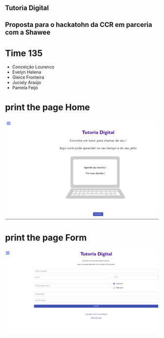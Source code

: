  ## Tutoria Digital 

 ## Proposta para o hackatohn da CCR em parceria com a Shawee
 
 # Time 135 
  - Conceição Lourenco
  - Evelyn Helena 
  - Gleice Fronteira
  - Juciely Araújo
  - Pamela Feijó 
 

# print the page Home
![Home](https://github.com/saozinha/tutoriadigital-ccr/blob/master/src/img/home.png?raw=true) 


# print the page Form 
![Form Cad](https://github.com/saozinha/tutoriadigital-ccr/blob/master/src/img/cadastro.png?raw=true) 